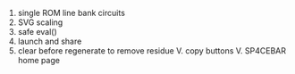 1. single ROM line bank circuits
2. SVG scaling
3. safe eval()
4. launch and share
5. clear before regenerate to remove residue
V. copy buttons
V. SP4CEBAR home page